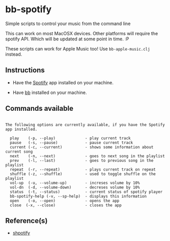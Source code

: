 # bb-spotify

Simple scripts to control your music from the command line

This can work on most MacOSX devices. Other platforms will
require the spotify API. Which will be updated at some point in time. :P

These scripts can work for Apple Music too! Use `bb-apple-music.clj` instead.

## Instructions

 - Have the [Spotify](https://www.spotify.com/download/other/) app installed on your machine.

 - Have [bb](https://github.com/borkdude/babashka) installed on your machine.

## Commands available

```text

The following options are currently available, if you have the Spotify app installed.

  play    (-p, --play)             - play current track
  pause   (-s, --pause)            - pause current track
  current (-c, --current)          - shows some information about current song
  next    (-n, --next)             - goes to next song in the playlist
  prev    (-l, --last)             - goes to previous song in the playlist
  repeat  (-r, --repeat)           - plays current track on repeat
  shuffle (-z, --shuffle)          - used to toggle shuffle on the playlist
  vol-up  (-u, --volume-up)        - increses volume by 10%
  vol-dn  (-d, --volume-down)      - decreses volume by 10%
  status  (-t, --status)           - current status of spotify player
  bb-spotify-help (-v, --sp-help)  - displays this information
  open    (-o, --open)             - opens the app
  close  (-x, --close)             - closes the app

```

## Reference(s)

 - [shpotify](https://github.com/hnarayanan/shpotify)
